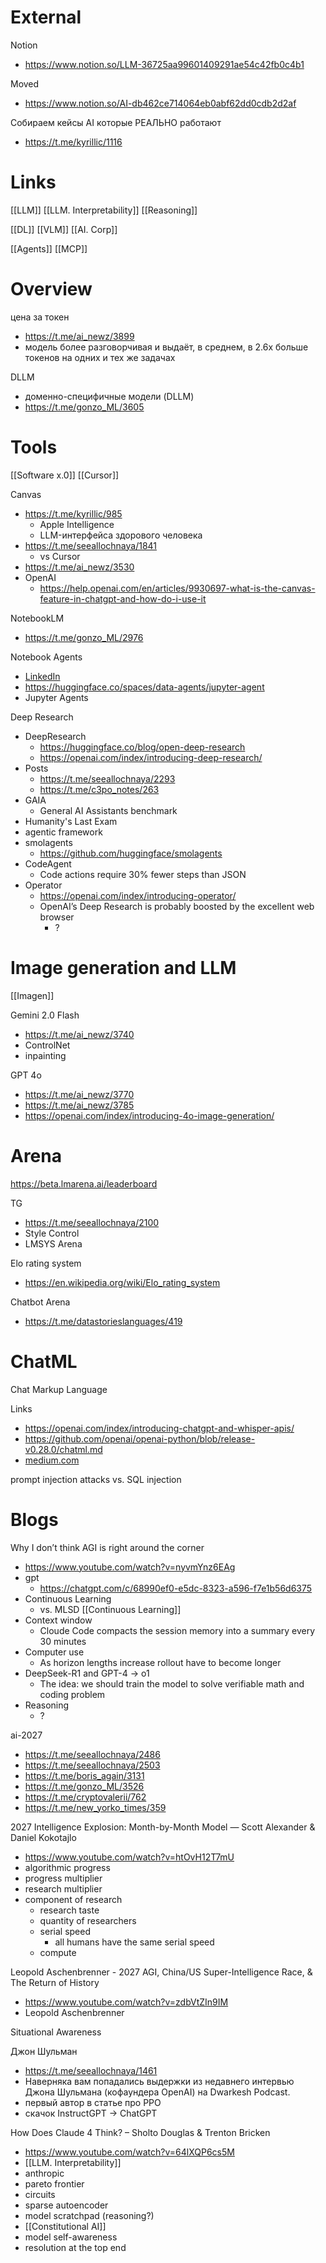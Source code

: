  
# External

Notion
- https://www.notion.so/LLM-36725aa99601409291ae54c42fb0c4b1

Moved
- https://www.notion.so/AI-db462ce714064eb0abf62dd0cdb2d2af

Собираем кейсы AI которые РЕАЛЬНО работают
- https://t.me/kyrillic/1116


# Links

[[LLM]]
[[LLM. Interpretability]]
[[Reasoning]]

[[DL]]
[[VLM]]
[[AI. Corp]]

[[Agents]]
[[MCP]]

# Overview

цена за токен
- https://t.me/ai_newz/3899
- модель более разговорчивая и выдаёт, в среднем, в 2.6x больше токенов на одних и тех же задачах

DLLM
- доменно-специфичные модели (DLLM)
- https://t.me/gonzo_ML/3605


# Tools

[[Software x.0]]
[[Cursor]]


Canvas
- https://t.me/kyrillic/985
	- Apple Intelligence
	- LLM-интерфейса здорового человека
- https://t.me/seeallochnaya/1841
	- vs Cursor
- https://t.me/ai_newz/3530
- OpenAI
	- https://help.openai.com/en/articles/9930697-what-is-the-canvas-feature-in-chatgpt-and-how-do-i-use-it



NotebookLM
- https://t.me/gonzo_ML/2976

Notebook Agents
- [LinkedIn](https://www.linkedin.com/posts/lvwerra_jupyter-agents-llms-running-data-analysis-activity-7275570666840457218-lDqR?utm_source=share&utm_medium=member_desktop)
- https://huggingface.co/spaces/data-agents/jupyter-agent
- Jupyter Agents

Deep Research
- DeepResearch
	- https://huggingface.co/blog/open-deep-research
	- https://openai.com/index/introducing-deep-research/
- Posts
	- https://t.me/seeallochnaya/2293
	- https://t.me/c3po_notes/263
- GAIA
	- General AI Assistants benchmark
- Humanity's Last Exam
- agentic framework
- smolagents
	- https://github.com/huggingface/smolagents
- CodeAgent
	- Code actions require 30% fewer steps than JSON
- Operator
	- https://openai.com/index/introducing-operator/
	- OpenAI’s Deep Research is probably boosted by the excellent web browser
		- ?



# Image generation and LLM

[[Imagen]]

Gemini 2.0 Flash
- https://t.me/ai_newz/3740
- ControlNet
- inpainting

GPT 4o
- https://t.me/ai_newz/3770
- https://t.me/ai_newz/3785
- https://openai.com/index/introducing-4o-image-generation/


# Arena


https://beta.lmarena.ai/leaderboard

TG
- https://t.me/seeallochnaya/2100
- Style Control
- LMSYS Arena

Elo rating system
- https://en.wikipedia.org/wiki/Elo_rating_system


Chatbot Arena
- https://t.me/datastorieslanguages/419

# ChatML

Chat Markup Language

Links
- https://openai.com/index/introducing-chatgpt-and-whisper-apis/
- https://github.com/openai/openai-python/blob/release-v0.28.0/chatml.md
- [medium.com](https://cobusgreyling.medium.com/the-introduction-of-chat-markup-language-chatml-is-important-for-a-number-of-reasons-5061f6fe2a85)

prompt injection attacks
vs.
SQL injection


# Blogs

Why I don’t think AGI is right around the corner
- https://www.youtube.com/watch?v=nyvmYnz6EAg
- gpt
	- https://chatgpt.com/c/68990ef0-e5dc-8323-a596-f7e1b56d6375
- Continuous Learning
	- vs. MLSD [[Continuous Learning]]
- Context window
	- Cloude Code compacts the session memory into a summary every 30 minutes
- Computer use
	- As horizon lengths increase rollout have to become longer
- DeepSeek-R1 and GPT-4 -> o1
	- The idea: we should train the model to solve verifiable math and coding problem
- Reasoning
	- ? 


ai-2027
- https://t.me/seeallochnaya/2486
- https://t.me/seeallochnaya/2503
- https://t.me/boris_again/3131
- https://t.me/gonzo_ML/3526
- https://t.me/cryptovalerii/762
- https://t.me/new_yorko_times/359

2027 Intelligence Explosion: Month-by-Month Model — Scott Alexander & Daniel Kokotajlo
- https://www.youtube.com/watch?v=htOvH12T7mU
- algorithmic progress
- progress multiplier
- research multiplier
- component of research
	- research taste
	- quantity of researchers
	- serial speed
		- all humans have the same serial speed
	- compute

Leopold Aschenbrenner - 2027 AGI, China/US Super-Intelligence Race, & The Return of History
- https://www.youtube.com/watch?v=zdbVtZIn9IM
- Leopold Aschenbrenner

Situational Awareness

Джон Шульман
- https://t.me/seeallochnaya/1461
- Наверняка вам попадались выдержки из недавнего интервью Джона Шульмана (кофаундера OpenAI) на Dwarkesh Podcast.
- первый автор в статье про PPO
- скачок InstructGPT -> ChatGPT


How Does Claude 4 Think? – Sholto Douglas & Trenton Bricken
- https://www.youtube.com/watch?v=64lXQP6cs5M
- [[LLM. Interpretability]]
- anthropic
- pareto frontier
- circuits
- sparse autoencoder
- model scratchpad (reasoning?)
- [[Constitutional AI]]
- model self-awareness
- resolution at the top end

